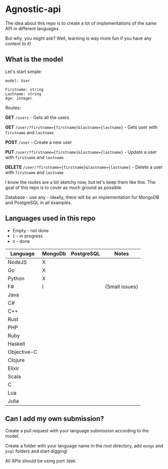 # Agnostic-api

The idea about this repo is to create a lot of implementations of the same API in different languages. 

But why, you might ask? Well, learning is way more fun if you have any context to it!

## What is the model

Let's start simple:

```
model: User

Firstname: string
Lastname: string
Age: integer
```

Routes:

**GET** `/users` - Gets all the users

**GET** `/user/?firstname={firstname}&lastname={lastname}` - Gets user with `firstname` and `lastname`

**POST** `/user` - Create a new user

**PUT** `/user/?firstname={firstname}&lastname={lastname}` - Update a user with `firstname` and `lastname`

**DELETE** `/user/?firstname={firstname}&lastname={lastname}` - Delete a user with `firstname` and `lastname`

I know the routes are a bit sketchy now, but let's keep them like this. The goal of this repo is to cover as much ground as possible.

Database - use any - ideally, there will be an implementation for MongoDB and PostgreSQL in all examples.

## Languages used in this repo

* Empty - not done
* `I` - in progress
* `X` - done

| Language | MongoDb | PostgreSQL | Notes |
|---|---|---|---|
| NodeJS      | X |   |   |
| Go          | X |   |   |
| Python      | X |   |   | 
| F#          | I |   | (Small issues) | 
| Java        |   |   |   |   
| C#          |   |   |   |
| C++         |   |   |   |
| Rust        |   |   |   |
| PHP         |   |   |   |
| Ruby        |   |   |   |
| Haskell     |   |   |   |
| Objective-C |   |   |   |
| Clojure     |   |   |   |
| Elixir      |   |   |   |
| Scala       |   |   |   |
| C           |   |   |   |
| Lua         |   |   |   |
| Julia         |   |   |   |

## Can I add my own submission?

Create a pull request with your language submission according to the model. 

Create a folder with your language name in the root directory, add `mongo` and `psql` folders and start digging!

All APIs should be using port `3000`.
